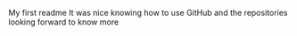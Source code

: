 My first readme
It was nice knowing how to use GitHub and the repositories
looking forward to know more
